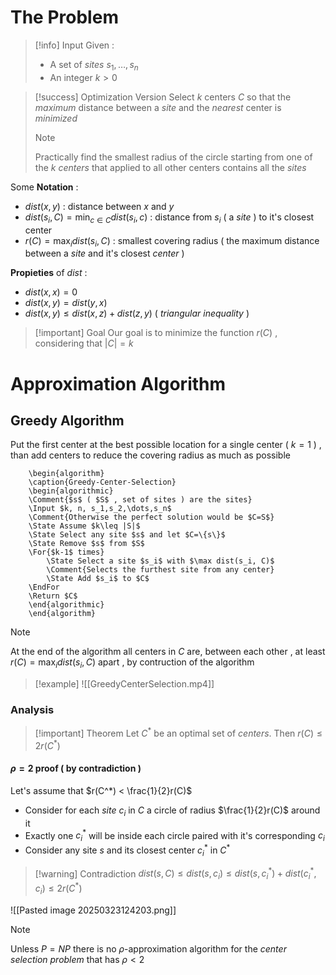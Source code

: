 # The Problem

>[!info] Input
>Given : 
>+ A set of *sites* $s_1,\dots,s_n$
>+ An integer $k> 0$

>[!success] Optimization Version
>Select $k$ centers $C$ so that the *maximum* distance between a *site* and the *nearest* center is *minimized*
>>[!note] 
>>Practically find the smallest radius of the circle starting from one of the $k$ *centers* that applied to all other centers contains all the *sites*

Some **Notation** : 
+ $dist(x,y)$ : distance between $x$ and $y$
+ $dist(s_i,C) = \min_{c \in C}dist(s_i, c)$ : distance from $s_i$ ( a *site* ) to it's closest center
+ $r(C)= \max_idist(s_i,C)$ : smallest covering radius ( the maximum distance between a *site* and it's closest *center* )

**Propieties** of $dist$ : 
+ $dist(x,x)=0$
+ $dist(x,y)=dist(y,x)$
+ $dist(x,y)\leq dist(x,z)+dist(z,y)$ ( *triangular inequality* )

>[!important] Goal
>Our goal is to minimize the function $r(C)$ , considering that $|C| = k$

# Approximation Algorithm

## Greedy Algorithm 

Put the first center at the best possible location for a single center ( $k=1$ ) , than add centers to reduce the covering radius as much as possible 

```pseudo
	\begin{algorithm}
	\caption{Greedy-Center-Selection}
	\begin{algorithmic}
	\Comment{$s$ ( $S$ , set of sites ) are the sites}
	\Input $k, n, s_1,s_2,\dots,s_n$
	\Comment{Otherwise the perfect solution would be $C=S$}
	\State Assume $k\leq |S|$
	\State Select any site $s$ and let $C=\{s\}$
	\State Remove $s$ from $S$
	\For{$k-1$ times}
		\State Select a site $s_i$ with $\max dist(s_i, C)$
		\Comment{Selects the furthest site from any center}
		\State Add $s_i$ to $C$
    \EndFor
    \Return $C$
	\end{algorithmic}
	\end{algorithm}
```
>[!note] 
>At the end of the algorithm all centers in $C$ are, between each other , at least $r(C) = \max_i dist(s_i, C)$ apart , by contruction of the algorithm

>[!example]
>![[GreedyCenterSelection.mp4]]
>
### Analysis

>[!important] Theorem
>Let $C^*$ be an optimal set of *centers*. Then $r(C)\leq 2r(C^*)$
#### $\rho=2$ proof ( by contradiction )

Let's assume that $r(C^*) < \frac{1}{2}r(C)$

+ Consider for each *site* $c_i$ in $C$ a circle of radius $\frac{1}{2}r(C)$ around it 
+ Exactly one $c_i^*$ will be inside each circle paired with it's corresponding $c_i$
+ Consider any site $s$ and its closest center $c_i^*$ in $C^*$ 

>[!warning] Contradiction
>$dist(s,C)\leq dist(s,c_i)\leq dist(s,c_i^*)+dist(c_i^* ,c_i)\leq 2 r(C^*)$

![[Pasted image 20250323124203.png]]

>[!note] 
>Unless $P=NP$ there is no $\rho$-approximation algorithm for the *center selection problem* that has $\rho < 2$

